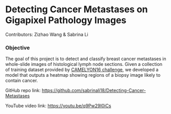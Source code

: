 # Detecting Cancer Metastases on Gigapixel Pathology Images

Contributors: Zizhao Wang & Sabrina Li


### Objective
The goal of this project is to detect and classify breast cancer metastases in whole-slide images of histological lymph node sections. Given a collection of training dataset provided by [CAMELYON16 challenge](https://camelyon16.grand-challenge.org/Data/), we developed a model that outputs a heatmap showing regions of a biopsy image likely to contain cancer.




GitHub repo link: https://github.com/sabrinali18/Detecting-Cancer-Metastases

YouTube video link: https://youtu.be/q9Pw29I0iCs

